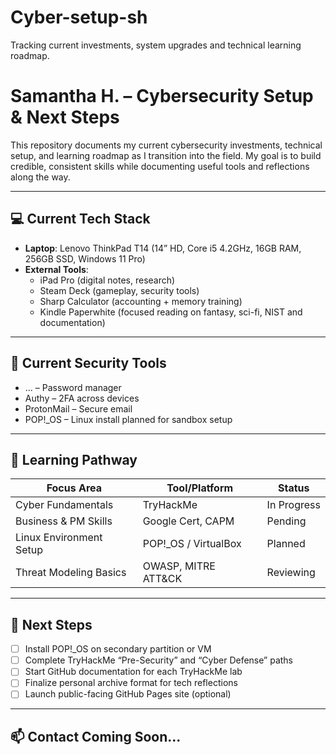 # Cyber-setup-sh
Tracking current investments, system upgrades and technical learning roadmap. 
# Samantha H. – Cybersecurity Setup & Next Steps

This repository documents my current cybersecurity investments, technical setup, and learning roadmap as I transition into the field. My goal is to build credible, consistent skills while documenting useful tools and reflections along the way.

---

## 💻 Current Tech Stack

- **Laptop**: Lenovo ThinkPad T14 (14” HD, Core i5 4.2GHz, 16GB RAM, 256GB SSD, Windows 11 Pro)
- **External Tools**:
  - iPad Pro (digital notes, research)
  - Steam Deck (gameplay, security tools)
  - Sharp Calculator (accounting + memory training)
  - Kindle Paperwhite (focused reading on fantasy, sci-fi, NIST and documentation)

---

## 🔐 Current Security Tools

- ... – Password manager
- Authy – 2FA across devices
- ProtonMail – Secure email
- POP!_OS – Linux install planned for sandbox setup

---

## 🧭 Learning Pathway

| Focus Area              | Tool/Platform        | Status      |
|-------------------------|----------------------|-------------|
| Cyber Fundamentals      | TryHackMe             | In Progress |
| Business & PM Skills    | Google Cert, CAPM     | Pending     |
| Linux Environment Setup | POP!_OS / VirtualBox  | Planned     |
| Threat Modeling Basics  | OWASP, MITRE ATT&CK   | Reviewing   |

---

## 📌 Next Steps

- [ ] Install POP!_OS on secondary partition or VM
- [ ] Complete TryHackMe “Pre-Security” and “Cyber Defense” paths
- [ ] Start GitHub documentation for each TryHackMe lab
- [ ] Finalize personal archive format for tech reflections
- [ ] Launch public-facing GitHub Pages site (optional)

---

## 📫 Contact Coming Soon...
